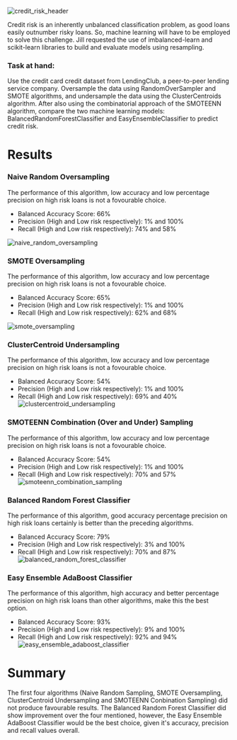 ![credit_risk_header](https://user-images.githubusercontent.com/78666055/123553517-93f7b100-d749-11eb-994f-31b6c3863351.png)

Credit risk is an inherently unbalanced classification problem, as good loans easily outnumber risky loans. So, machine learning will have to be employed to solve this challenge.
Jill requested the use of imbalanced-learn and scikit-learn libraries to build and evaluate models using resampling.

### Task at hand:
Use the credit card credit dataset from LendingClub, a peer-to-peer lending service company. Oversample the data using RandomOverSampler and SMOTE algorithms, and undersample the data using the ClusterCentroids algorithm. After also using the combinatorial approach of the SMOTEENN algorithm, compare the two machine learning models: BalancedRandomForestClassifier and EasyEnsembleClassifier to predict credit risk.

# Results

### Naive Random Oversampling
The performance of this algorithm, low accuracy and low percentage precision on high risk loans is not a fovourable choice.
* Balanced Accuracy Score: 66% 
* Precision (High and Low risk respectively): 1% and 100% 
* Recall (High and Low risk respectively): 74% and 58% 

![naive_random_oversampling](https://user-images.githubusercontent.com/78666055/123552210-26488680-d743-11eb-9d4a-49c31cde06bf.png)

### SMOTE Oversampling
The performance of this algorithm, low accuracy and low percentage precision on high risk loans is not a fovourable choice.
* Balanced Accuracy Score: 65% 
* Precision (High and Low risk respectively): 1% and 100% 
* Recall (High and Low risk respectively): 62% and 68% 

![smote_oversampling](https://user-images.githubusercontent.com/78666055/123552219-2cd6fe00-d743-11eb-9412-30aa355e069f.png)

### ClusterCentroid Undersampling
The performance of this algorithm, low accuracy and low percentage precision on high risk loans is not a fovourable choice.
* Balanced Accuracy Score: 54%
* Precision (High and Low risk respectively): 1% and 100%
* Recall (High and Low risk respectively): 69% and 40%
![clustercentroid_undersampling](https://user-images.githubusercontent.com/78666055/123552222-33657580-d743-11eb-9613-b5b44624020c.png)

### SMOTEENN Combination (Over and Under) Sampling
The performance of this algorithm, low accuracy and low percentage precision on high risk loans is not a fovourable choice.
* Balanced Accuracy Score: 54%
* Precision (High and Low risk respectively): 1% and 100%
* Recall (High and Low risk respectively): 70% and 57%
![smoteenn_combination_sampling](https://user-images.githubusercontent.com/78666055/123552230-3e200a80-d743-11eb-8037-5dd1e272a4a8.png)

### Balanced Random Forest Classifier
The performance of this algorithm, good accuracy percentage precision on high risk loans certainly is better than the preceding algorithms.
* Balanced Accuracy Score: 79%
* Precision (High and Low risk respectively): 3% and 100%
* Recall (High and Low risk respectively): 70% and 87%
![balanced_random_forest_classifier](https://user-images.githubusercontent.com/78666055/123552242-4aa46300-d743-11eb-804a-74d05c78e9b3.png)

### Easy Ensemble AdaBoost Classifier
The performance of this algorithm, high accuracy and better percentage precision on high risk loans than other algorithms, make this the best option.
* Balanced Accuracy Score: 93%
* Precision (High and Low risk respectively): 9% and 100%
* Recall (High and Low risk respectively): 92% and 94%
![easy_ensemble_adaboost_classifier](https://user-images.githubusercontent.com/78666055/123552248-52640780-d743-11eb-87a5-562613cff492.png)

# Summary
The first four algorithms (Naive Random Sampling, SMOTE Oversampling, ClusterCentroid Undersampling and SMOTEENN Conbination Sampling) did not produce favourable results. The Balanced Random Forest Classifier did show improvement over the four mentioned, however, the Easy Ensemble AdaBoost Classifier would be the best choice, given it's accuracy, precision and recall values overall.
